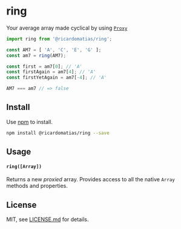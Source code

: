 # ring

Your average array made cyclical by using [`Proxy`](https://kangax.github.io/compat-table/es6/#test-Proxy)

```js
import ring from '@ricardomatias/ring';

const AM7 = [ 'A', 'C', 'E', 'G' ];
const am7 = ring(AM7);

const first = am7[0]; // 'A'
const firstAgain = am7[4]; // 'A'
const firstYetAgain = am7[-4]; // 'A'

AM7 === am7 // => false
```

## Install

Use [npm](https://npmjs.com/) to install.

```sh
npm install @ricardomatias/ring --save
```

## Usage

#### `ring([Array])`

Returns a new *proxied* array. Provides access to all the native `Array` methods and properties.


## License

MIT, see [LICENSE.md](http://github.com/ricardomatias/ring/blob/master/LICENSE.md) for details.

